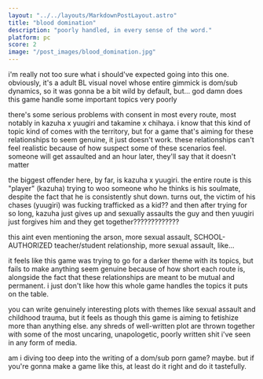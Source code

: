 ```yaml
---
layout: "../../layouts/MarkdownPostLayout.astro"
title: "blood domination"
description: "poorly handled, in every sense of the word."
platform: pc
score: 2
image: "/post_images/blood_domination.jpg"
---
```

i'm really not too sure what i should've expected going into this one. obviously, it's a adult BL visual novel whose entire gimmick is dom/sub dynamics, so it was gonna be a bit wild by default, but... god damn does this game handle some important topics very poorly

there's some serious problems with consent in most every route, most notably in kazuha x yuugiri and takamine x chihaya. i know that this kind of topic kind of comes with the territory, but for a game that's aiming for these relationships to seem genuine, it just doesn't work. these relationships can't feel realistic because of how suspect some of these scenarios feel. someone will get assaulted and an hour later, they'll say that it doesn't matter

the biggest offender here, by far, is kazuha x yuugiri. the entire route is this "player" (kazuha) trying to woo someone who he thinks is his soulmate, despite the fact that he is consistently shut down. turns out, the victim of his chases (yuugiri) was fucking trafficked as a kid?? and then after trying for so long, kazuha just gives up and sexually assaults the guy and then yuugiri just forgives him and they get together?????????????

this aint even mentioning the arson, more sexual assault, SCHOOL-AUTHORIZED teacher/student relationship, more sexual assault, like...

it feels like this game was trying to go for a darker theme with its topics, but fails to make anything seem genuine because of how short each route is, alongside the fact that these relationships are meant to be mutual and permanent. i just don't like how this whole game handles the topics it puts on the table. 

you can write genuinely interesting plots with themes like sexual assault and childhood trauma, but it feels as though this game is aiming to fetishize more than anything else. any shreds of well-written plot are thrown together with some of the most uncaring, unapologetic, poorly written shit i've seen in any form of media.

am i diving too deep into the writing of a dom/sub porn game? maybe. but if you're gonna make a game like this, at least do it right and do it tastefully.